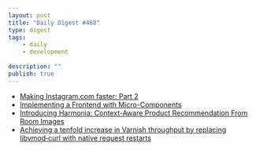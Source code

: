 ```yaml
---
layout: post
title: "Daily Digest #468"
type: digest
tags: 
    - daily
    - development
    
description: ""
publish: true
---
```


- [Making Instagram.com faster: Part 2](https://instagram-engineering.com/making-instagram-com-faster-part-2-f350c8fba0d4)
- [Implementing a Frontend with Micro-Components](https://itnext.io/micro-frontend-941a5f1a3e72)
- [Introducing Harmonia: Context-Aware Product Recommendation From Room Images](https://tech.wayfair.com/data-science/2019/09/introducing-harmonia-context-aware-product-recommendation-from-room-images/)
- [Achieving a tenfold increase in Varnish throughput by replacing libvmod‑curl with native request restarts](https://tech.showmax.com/2019/09/varnish-request-restarts/)
